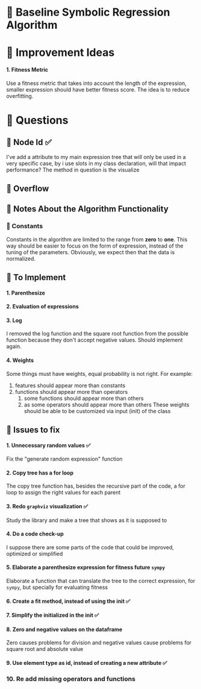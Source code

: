 # 🔵 Baseline Symbolic Regression Algorithm

# 🔵 Improvement Ideas

#### 1. Fitness Metric
Use a fitness metric that takes into account the length of the expression, smaller expression should have better fitness score. The idea is to reduce overfitting.

# 🔵 Questions

## 🔷 Node Id ✅
I've add a attribute to my main expression tree that will only be used in a very specific case, by i use slots in my class declaration, will that impact performance? The method in question is the visualize

## 🔷 Overflow

## 🔷 Notes About the Algorithm Functionality 

### 🔹 Constants
Constants in the algorithm are limited to the range from **zero** to **one**. This way should be easier to focus on the form of expression, instead of the tuning of the parameters. Obviously, we expect then that the data is normalized. 

## 🔷 To Implement

#### 1. Parenthesize

#### 2. Evaluation of expressions

#### 3. Log
I removed the log function and the square root function from the possible function because they don't accept negative values. Should implement again.

#### 4. Weights
Some things must have weights, equal probability is not right. For example:
1. features should appear more than constants
2. functions should appear more than operators
	1. some functions should appear more than others
	2. as some operators should appear more than others
These weights should be able to be customized via input (init) of the class
## 🔷 Issues to fix

#### 1. Unnecessary random values ✅
Fix the "generate random expression" function

#### 2. Copy tree has a for loop
The copy tree function has, besides the recursive part of the code, a for loop to assign the right values for each parent

#### 3. Redo `graphviz` visualization ✅
Study the library and make a tree that shows as it is supposed to

#### 4. Do a code check-up 
I suppose there are some parts of the code that could be improved, optimized or simplified

#### 5. Elaborate a parenthesize expression for fitness future `sympy`
Elaborate a function that can translate the tree to the correct expression, for `sympy`, but specially for evaluating fitness

#### 6. Create a fit method, instead of using the init ✅

#### 7. Simplify the initialized in the init ✅

#### 8. Zero and negative values on the dataframe
Zero causes problems for division and negative values cause problems for square root and absolute value

#### 9. Use element type as id, instead of creating a new attribute ✅

### 10. Re add missing operators and functions